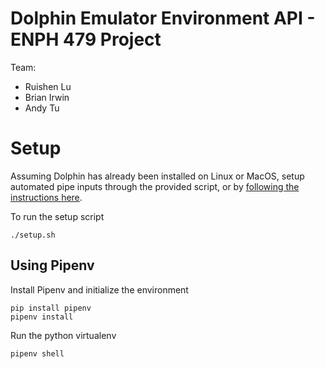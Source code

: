 Dolphin Emulator Environment API - ENPH 479 Project
=======

Team:
* Ruishen Lu
* Brian Irwin
* Andy Tu

# Setup

Assuming Dolphin has already been installed on Linux or MacOS, setup automated pipe inputs through the provided script, or by [following the instructions here](https://wiki.dolphin-emu.org/index.php?title=Pipe_Input).

To run the setup script

```
./setup.sh
```

## Using Pipenv

Install Pipenv and initialize the environment
```
pip install pipenv
pipenv install
```

Run the python virtualenv

```
pipenv shell
```
